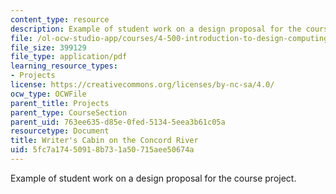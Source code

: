 ```yaml
---
content_type: resource
description: Example of student work on a design proposal for the course project.
file: /ol-ocw-studio-app/courses/4-500-introduction-to-design-computing-fall-2008/5fc7a17450918b731a50715aee50674a_assn1_9.pdf
file_size: 399129
file_type: application/pdf
learning_resource_types:
- Projects
license: https://creativecommons.org/licenses/by-nc-sa/4.0/
ocw_type: OCWFile
parent_title: Projects
parent_type: CourseSection
parent_uid: 763ee635-d85e-0fed-5134-5eea3b61c05a
resourcetype: Document
title: Writer's Cabin on the Concord River
uid: 5fc7a174-5091-8b73-1a50-715aee50674a
---
```

Example of student work on a design proposal for the course project.